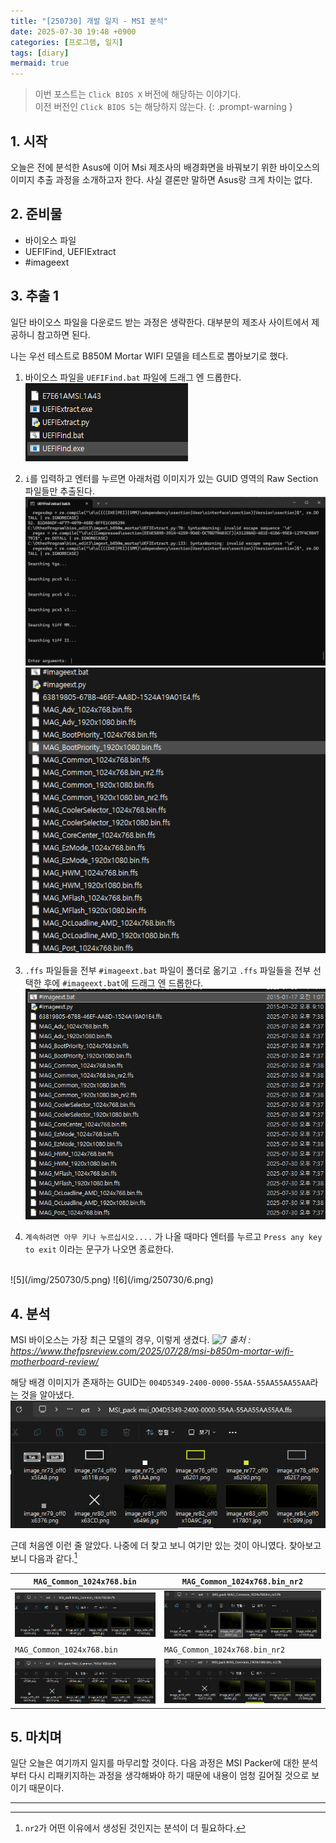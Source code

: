 ```yaml
---
title: "[250730] 개발 일지 - MSI 분석"
date: 2025-07-30 19:48 +0900
categories: [프로그램, 일지]
tags: [diary]
mermaid: true
---
```


> 이번 포스트는 `Click BIOS X` 버전에 해당하는 이야기다.<br>이전 버전인 `Click BIOS 5`는 해당하지 않는다.
{: .prompt-warning }

## 1. 시작
오늘은 전에 분석한 Asus에 이어 Msi 제조사의 배경화면을 바꿔보기 위한 바이오스의 이미지 추출 과정을 소개하고자 한다.
사실 결론만 말하면 Asus랑 크게 차이는 없다.

## 2. 준비물
- 바이오스 파일
- UEFIFind, UEFIExtract
- #imageext

## 3. 추출 1
일단 바이오스 파일을 다운로드 받는 과정은 생략한다.
대부분의 제조사 사이트에서 제공하니 참고하면 된다.

나는 우선 테스트로 B850M Mortar WIFI 모델을 테스트로 뽑아보기로 했다.

1. 바이오스 파일을 `UEFIFind.bat` 파일에 드래그 엔 드롭한다.<br>
![1](/img/250730/1.png)

2. `i`를 입력하고 엔터를 누르면 아래처럼 이미지가 있는 GUID 영역의 Raw Section 파일들만 추출된다.
![2](/img/250730/2.png)
![3](/img/250730/3.png)

3. `.ffs` 파일들을 전부 `#imageext.bat` 파일이 폴더로 옮기고 `.ffs` 파일들을 전부 선택한 후에 `#imageext.bat`에 드래그 엔 드롭한다.
![4](/img/250730/4.png)

4. `계속하려면 아무 키나 누르십시오....` 가 나올 때마다 엔터를 누르고 `Press any key to exit` 이라는 문구가 나오면 종료한다.
<br>
![5](/img/250730/5.png)
![6](/img/250730/6.png)


## 4. 분석
MSI 바이오스는 가장 최근 모델의 경우, 이렇게 생겼다.
![7](/img/250730/7.bmp)
_출처 : https://www.thefpsreview.com/2025/07/28/msi-b850m-mortar-wifi-motherboard-review/_

해당 배경 이미지가 존재하는 GUID는 `004D5349-2400-0000-55AA-55AA55AA55AA`라는 것을 알아냈다.
![8](/img/250730/8.png)

근데 처음엔 이런 줄 알았다. 나중에 더 찾고 보니 여기만 있는 것이 아니였다.
찾아보고 보니 다음과 같다.[^1]

| `MAG_Common_1024x768.bin`  | `MAG_Common_1024x768.bin_nr2`  |
|---|---|
| ![9](img/250730/9.png) | ![10](img/250730/10.png) |
| `MAG_Common_1024x768.bin`  | `MAG_Common_1024x768.bin_nr2`  |
| ![11](img/250730/11.png) | ![12](img/250730/12.png) |

## 5. 마치며
일단 오늘은 여기까지 일지를 마무리할 것이다.
다음 과정은 MSI Packer에 대한 분석부터 다시 리패키지하는 과정을 생각해봐야 하기 때문에 내용이 엄청 길어질 것으로 보이기 때문이다.


---

[^1]: `nr2`가 어떤 이유에서 생성된 것인지는 분석이 더 필요하다.